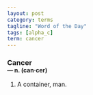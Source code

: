 ```yaml
---
layout: post
category: terms
tagline: "Word of the Day"
tags: [alpha_c]
term: cancer
---
```


<h3>Cancer<br/> <small>&mdash; n. (can<span>&middot;</span>cer)</small></h3>
<p><ol><li>A container, man.</li>
</ol></p>
